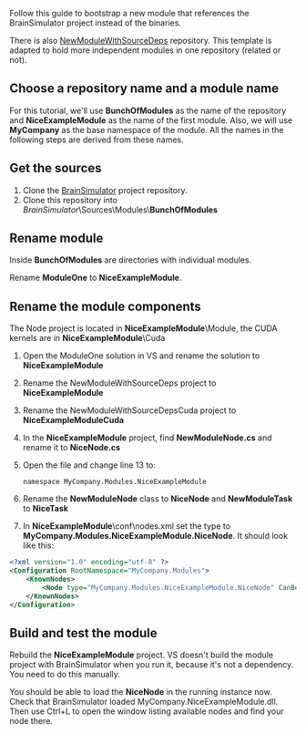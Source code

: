 Follow this guide to bootstrap a new module that references the BrainSimulator project instead of the binaries.

There is also [NewModuleWithSourceDeps](https://github.com/GoodAI/NewModuleWithSourceDeps/) repository.
This template is adapted to hold more independent modules in one repository (related or not).

## Choose a repository name and a module name

For this tutorial, we'll use **BunchOfModules** as the name of the repository and **NiceExampleModule** as the name of the first module.
Also, we will use **MyCompany** as the base namespace of the module. All the names in the following steps are derived from these names.

## Get the sources

1. Clone the [BrainSimulator](https://github.com/GoodAI/BrainSimulator.git) project repository.
2. Clone this repository into *BrainSimulator*\Sources\Modules\\**BunchOfModules**

## Rename module

Inside **BunchOfModules** are directories with individual modules.

Rename **ModuleOne** to **NiceExampleModule**.

## Rename the module components

The Node project is located in **NiceExampleModule**\Module, the CUDA kernels are in **NiceExampleModule**\Cuda

1. Open the ModuleOne solution in VS and rename the solution to **NiceExampleModule**
2. Rename the NewModuleWithSourceDeps project to **NiceExampleModule**
3. Rename the NewModuleWithSourceDepsCuda project to **NiceExampleModuleCuda**
4. In the **NiceExampleModule** project, find **NewModuleNode.cs** and rename it to **NiceNode.cs**
5. Open the file and change line 13 to:
   
	`namespace MyCompany.Modules.NiceExampleModule`

6. Rename the **NewModuleNode** class to **NiceNode** and **NewModuleTask** to **NiceTask**
7. In **NiceExampleModule**\conf\nodes.xml set the type to **MyCompany.Modules.NiceExampleModule.NiceNode**. It should look like this:

```xml
<?xml version="1.0" encoding="utf-8" ?>
<Configuration RootNamespace="MyCompany.Modules">
	<KnownNodes>
		<Node type="MyCompany.Modules.NiceExampleModule.NiceNode" CanBeAdded="true"/>
	</KnownNodes>
</Configuration>
```
	

## Build and test the module

Rebuild the **NiceExampleModule** project. VS doesn't build the module project with BrainSimulator when you run it, because it's not a dependency. You need to do this manually.

You should be able to load the **NiceNode** in the running instance now. Check that BrainSimulator loaded MyCompany.NiceExampleModule.dll. Then use Ctrl+L to open the window listing available nodes and find your node there.